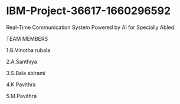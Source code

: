 # IBM-Project-36617-1660296592
Real-Time Communication System Powered by AI for Specially Abled

TEAM MEMBERS


1.G.Vinotha rubala

2.A.Santhiya

3.S.Bala abirami

4.K.Pavithra

5.M.Pavithra
